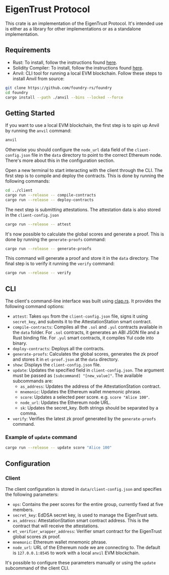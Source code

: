 # EigenTrust Protocol

This crate is an implementation of the EigenTrust Protocol. It's intended use is either as a library for other implementations or as a standalone implementation.

## Requirements

- Rust: To install, follow the instructions found [here](https://www.rust-lang.org/tools/install).
- Solidity Compiler: To install, follow the instructions found [here](https://docs.soliditylang.org/en/v0.8.9/installing-solidity.html).
- Anvil: CLI tool for running a local EVM blockchain. Follow these steps to install Anvil from source:

```bash
git clone https://github.com/foundry-rs/foundry
cd foundry
cargo install --path ./anvil --bins --locked --force
```

## Getting Started

If you want to use a local EVM blockchain, the first step is to spin up Anvil by running the `anvil` command:

```bash
anvil
```

Otherwise you should configure the `node_url` data field of the `client-config.json` file in the `data` directory to point to the correct Ethereum node. There's more about this in the configuration section.

Open a new terminal to start interacting with the client through the CLI. The first step is to compile and deploy the contracts. This is done by running the following commands:

```bash
cd ../client
cargo run --release -- compile-contracts
cargo run --release -- deploy-contracts
```

The next step is submitting attestations. The attestation data is also stored in the `client-config.json`

```bash
cargo run --release -- attest
```

It's now possible to calculate the global scores and generate a proof. This is done by running the `generate-proofs` command:

```bash
cargo run --release -- generate-proofs
```

This command will generate a proof and store it in the `data` directory. The final step is to verify it running the `verify` command:

```bash
cargo run --release -- verify
```

## CLI

The client's command-line interface was built using [clap.rs](http://clap.rs/). It provides the following command options:

- `attest`: Takes `ops` from the `client-config.json` file, signs it using `secret_key`, and submits it to the AttestationStation smart contract.
- `compile-contracts`: Compiles all the `.sol` and `.yul` contracts available in the `data` folder. For `.sol` contracts, it generates an ABI JSON file and a Rust binding file. For `.yul` smart contracts, it compiles Yul code into binary.
- `deploy-contracts`: Deploys all the contracts.
- `generate-proofs`: Calculates the global scores, generates the zk proof and stores it in `et-proof.json` at the `data` directory.
- `show`: Displays the `client-config.json` file.
- `update`: Updates the specified field in `client-config.json`. The argument must be passed as `[subcommand] "[new_value]"`. The available subcommands are:
    - `as_address`: Updates the address of the AttestationStation contract.
    - `mnemonic`: Updates the Ethereum wallet mnemonic phrase.
    - `score`: Updates a selected peer score. e.g. `score "Alice 100"`.
    - `node_url`: Updates the Ethereum node URL.
    - `sk`: Updates the secret_key. Both strings should be separated by a comma.
- `verify`: Verifies the latest zk proof generated by the `generate-proofs` command.

### Example of `update` command

```bash
cargo run --release -- update score "Alice 100"
```

## Configuration

### Client

The client configuration is stored in `data/client-config.json` and specifies the following parameters:

- `ops`: Contains the peer scores for the entire group, currently fixed at five members.
- `secret_key`: EdDSA secret key, is used to manage the EigenTrust sets.
- `as_address`: AttestationStation smart contract address. This is the contract that will receive the attestations.
- `et_verifier_wrapper_address`: Verifier smart contract for the EigenTrust global scores zk proof.
- `mnemonic`: Ethereum wallet mnemonic phrase.
- `node_url`: URL of the Ethereum node we are connecting to. The default is `127.0.0.1:8545` to work with a local `anvil` EVM blockchain.

It's possible to configure these parameters manually or using the `update` subcommand of the client CLI.

